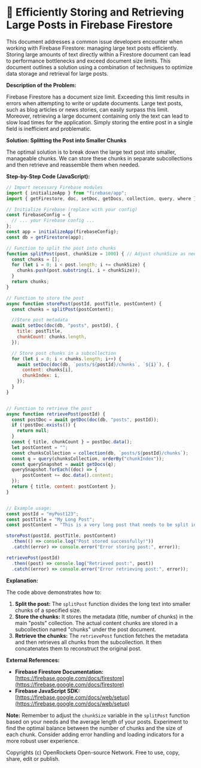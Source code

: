 # 🐞 Efficiently Storing and Retrieving Large Posts in Firebase Firestore


This document addresses a common issue developers encounter when working with Firebase Firestore: managing large text posts efficiently.  Storing large amounts of text directly within a Firestore document can lead to performance bottlenecks and exceed document size limits.  This document outlines a solution using a combination of techniques to optimize data storage and retrieval for large posts.

**Description of the Problem:**

Firebase Firestore has a document size limit.  Exceeding this limit results in errors when attempting to write or update documents.  Large text posts, such as blog articles or news stories, can easily surpass this limit.  Moreover, retrieving a large document containing only the text can lead to slow load times for the application.  Simply storing the entire post in a single field is inefficient and problematic.

**Solution: Splitting the Post into Smaller Chunks**

The optimal solution is to break down the large text post into smaller, manageable chunks. We can store these chunks in separate subcollections and then retrieve and reassemble them when needed.

**Step-by-Step Code (JavaScript):**


```javascript
// Import necessary Firebase modules
import { initializeApp } from "firebase/app";
import { getFirestore, doc, setDoc, getDocs, collection, query, where } from "firebase/firestore";

// Initialize Firebase (replace with your config)
const firebaseConfig = {
  // ... your Firebase config ...
};
const app = initializeApp(firebaseConfig);
const db = getFirestore(app);

// Function to split the post into chunks
function splitPost(post, chunkSize = 1000) { // Adjust chunkSize as needed
  const chunks = [];
  for (let i = 0; i < post.length; i += chunkSize) {
    chunks.push(post.substring(i, i + chunkSize));
  }
  return chunks;
}

// Function to store the post
async function storePost(postId, postTitle, postContent) {
  const chunks = splitPost(postContent);

  //Store post metadata
  await setDoc(doc(db, "posts", postId), {
    title: postTitle,
    chunkCount: chunks.length,
  });

  // Store post chunks in a subcollection
  for (let i = 0; i < chunks.length; i++) {
    await setDoc(doc(db, `posts/${postId}/chunks`, `${i}`), {
      content: chunks[i],
      chunkIndex: i,
    });
  }
}


// Function to retrieve the post
async function retrievePost(postId) {
  const postDoc = await getDoc(doc(db, "posts", postId));
  if (!postDoc.exists()) {
    return null;
  }
  const { title, chunkCount } = postDoc.data();
  let postContent = "";
  const chunksCollection = collection(db, `posts/${postId}/chunks`);
  const q = query(chunksCollection, orderBy("chunkIndex"));
  const querySnapshot = await getDocs(q);
  querySnapshot.forEach((doc) => {
      postContent += doc.data().content;
  });
  return { title, content: postContent };
}


// Example usage:
const postId = "myPost123";
const postTitle = "My Long Post";
const postContent = "This is a very long post that needs to be split into chunks to avoid exceeding Firestore document size limits. This is a very long post that needs to be split into chunks to avoid exceeding Firestore document size limits. This is a very long post that needs to be split into chunks to avoid exceeding Firestore document size limits.";

storePost(postId, postTitle, postContent)
  .then(() => console.log("Post stored successfully!"))
  .catch((error) => console.error("Error storing post:", error));

retrievePost(postId)
  .then((post) => console.log("Retrieved post:", post))
  .catch((error) => console.error("Error retrieving post:", error));

```

**Explanation:**

The code above demonstrates how to:

1. **Split the post:** The `splitPost` function divides the long text into smaller chunks of a specified size.
2. **Store the chunks:** It stores the metadata (title, number of chunks) in the main "posts" collection. The actual content chunks are stored in a subcollection named "chunks" under the post document.
3. **Retrieve the chunks:** The `retrievePost` function fetches the metadata and then retrieves all chunks from the subcollection. It then concatenates them to reconstruct the original post.


**External References:**

* **Firebase Firestore Documentation:** [https://firebase.google.com/docs/firestore](https://firebase.google.com/docs/firestore)
* **Firebase JavaScript SDK:** [https://firebase.google.com/docs/web/setup](https://firebase.google.com/docs/web/setup)

**Note:**  Remember to adjust the `chunkSize` variable in the `splitPost` function based on your needs and the average length of your posts.  Experiment to find the optimal balance between the number of chunks and the size of each chunk.  Consider adding error handling and loading indicators for a more robust user experience.

Copyrights (c) OpenRockets Open-source Network. Free to use, copy, share, edit or publish.

